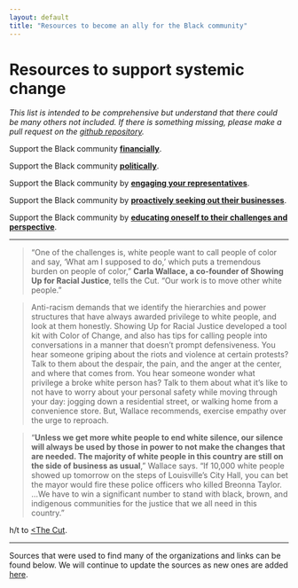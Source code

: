 ```yaml
---
layout: default
title: "Resources to become an ally for the Black community"
---
```


# Resources to support systemic change

*This list is intended to be comprehensive but understand that there could be many others not included. If there is something missing, please make a pull request on the [github repository](https://github.com/wa-hans/becoming-an-ally.github.io).*

Support the Black community <a href="https://vocalmajority.github.io/donate/">__financially__</a>.

Support the Black community <a href="https://vocalmajority.github.io/vote/">__politically__</a>.

Support the Black community by <a href="https://vocalmajority.github.io/engage/">__engaging your representatives__</a>.

Support the Black community by <a href="https://vocalmajority.github.io/support/">__proactively seeking out their businesses__</a>.
  
Support the Black community by <a href="https://vocalmajority.github.io/educate/">__educating oneself to their challenges and perspective__</a>.

___

> “One of the challenges is, white people want to call people of color and say, ‘What am I supposed to do,’ which puts a tremendous burden on people of color,” __Carla Wallace, a co-founder of Showing Up for Racial Justice__, tells the Cut. “Our work is to move other white people.”

> Anti-racism demands that we identify the hierarchies and power structures that have always awarded privilege to white people, and look at them honestly. Showing Up for Racial Justice developed a tool kit with Color of Change, and also has tips for calling people into conversations in a manner that doesn’t prompt defensiveness. You hear someone griping about the riots and violence at certain protests? Talk to them about the despair, the pain, and the anger at the center, and where that comes from. You hear someone wonder what privilege a broke white person has? Talk to them about what it’s like to not have to worry about your personal safety while moving through your day: jogging down a residential street, or walking home from a convenience store. But, Wallace recommends, exercise empathy over the urge to reproach.

> “__Unless we get more white people to end white silence, our silence will always be used by those in power to not make the changes that are needed. The majority of white people in this country are still on the side of business as usual__,” Wallace says. “If 10,000 white people showed up tomorrow on the steps of Louisville’s City Hall, you can bet the mayor would fire these police officers who killed Breonna Taylor. …We have to win a significant number to stand with black, brown, and indigenous communities for the justice that we all need in this country.”

h/t to <a href="https://www.thecut.com/article/george-floyd-protests-how-to-help-where-to-donate.html"><The Cut</a>.

___

Sources that were used to find many of the organizations and links can be found below. We will continue to update the sources as new ones are added <a href="https://vocalmajority.github.io/sources/">here</a>.
